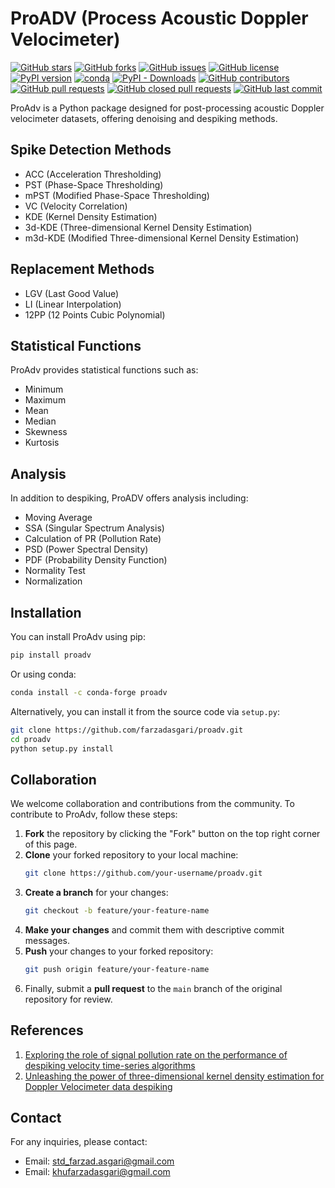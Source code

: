 # ProADV (Process Acoustic Doppler Velocimeter)

[![GitHub stars](https://img.shields.io/github/stars/farzadasgari/proadv)](https://github.com/farzadasgari/proadv/stargazers)
[![GitHub forks](https://img.shields.io/github/forks/farzadasgari/proadv)](https://github.com/farzadasgari/proadv/network)
[![GitHub issues](https://img.shields.io/github/issues/farzadasgari/proadv)](https://github.com/farzadasgari/proadv/issues)
[![GitHub license](https://img.shields.io/github/license/farzadasgari/proadv)](https://github.com/farzadasgari/proadv/blob/main/LICENSE)
[![PyPI version](https://badge.fury.io/py/proadv.svg)](https://badge.fury.io/py/proadv)
[![conda](https://img.shields.io/conda/vn/conda-forge/proadv.svg)](https://anaconda.org/conda-forge/proadv)
[![PyPI - Downloads](https://img.shields.io/pypi/dm/proadv)](https://pypi.org/project/proadv/)
[![GitHub contributors](https://img.shields.io/github/contributors/farzadasgari/proadv)](https://github.com/farzadasgari/proadv/graphs/contributors)
[![GitHub pull requests](https://img.shields.io/github/issues-pr/farzadasgari/proadv)](https://github.com/farzadasgari/proadv/pulls)
[![GitHub closed pull requests](https://img.shields.io/github/issues-pr-closed/farzadasgari/proadv)](https://github.com/farzadasgari/proadv/pulls?q=is%3Apr+is%3Aclosed)
[![GitHub last commit](https://img.shields.io/github/last-commit/farzadasgari/proadv)](https://github.com/farzadasgari/proadv/commits/main)


ProAdv is a Python package designed for post-processing acoustic Doppler velocimeter datasets, offering denoising and despiking methods.

## Spike Detection Methods
- ACC (Acceleration Thresholding)
- PST (Phase-Space Thresholding)
- mPST (Modified Phase-Space Thresholding)
- VC (Velocity Correlation)
- KDE (Kernel Density Estimation)
- 3d-KDE (Three-dimensional Kernel Density Estimation)
- m3d-KDE (Modified Three-dimensional Kernel Density Estimation)

## Replacement Methods
- LGV (Last Good Value)
- LI (Linear Interpolation)
- 12PP (12 Points Cubic Polynomial)

## Statistical Functions
ProAdv provides statistical functions such as:
- Minimum
- Maximum
- Mean
- Median
- Skewness
- Kurtosis

## Analysis
In addition to despiking, ProADV offers analysis including:
- Moving Average
- SSA (Singular Spectrum Analysis)
- Calculation of PR (Pollution Rate)
- PSD (Power Spectral Density)
- PDF (Probability Density Function)
- Normality Test
- Normalization 

## Installation
You can install ProAdv using pip:

```bash
pip install proadv
```

Or using conda:

```bash
conda install -c conda-forge proadv
```

Alternatively, you can install it from the source code via `setup.py`:

```bash
git clone https://github.com/farzadasgari/proadv.git
cd proadv
python setup.py install
```

## Collaboration
We welcome collaboration and contributions from the community. To contribute to ProAdv, follow these steps:

1. **Fork** the repository by clicking the "Fork" button on the top right corner of this page.
2. **Clone** your forked repository to your local machine:
   ```bash
   git clone https://github.com/your-username/proadv.git
   ```
3. **Create a branch** for your changes:
   ```bash
   git checkout -b feature/your-feature-name
   ```
4. **Make your changes** and commit them with descriptive commit messages.
5. **Push** your changes to your forked repository:
   ```bash
   git push origin feature/your-feature-name
   ```
6. Finally, submit a **pull request** to the `main` branch of the original repository for review.

## References
1. [Exploring the role of signal pollution rate on the performance of despiking velocity time-series algorithms](https://doi.org/10.1016/j.flowmeasinst.2023.102485)
2. [Unleashing the power of three-dimensional kernel density estimation for Doppler Velocimeter data despiking](https://doi.org/10.1016/j.measurement.2023.114053)

## Contact
For any inquiries, please contact:
- Email: std_farzad.asgari@gmail.com
- Email: khufarzadasgari@gmail.com
